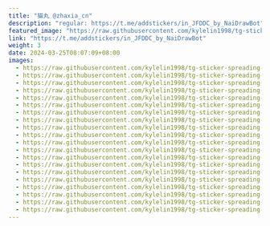 ```yaml
---
title: "猫丸 @zhaxia_cn"
description: "regular: https://t.me/addstickers/in_JFDDC_by_NaiDrawBot"
featured_image: "https://raw.githubusercontent.com/kylelin1998/tg-sticker-spreading-worldwide-images/main/img/64197a27-1aca-4298-b424-6ecd68936f10.jpg"
link: "https://t.me/addstickers/in_JFDDC_by_NaiDrawBot"
weight: 3
date: 2024-03-25T08:07:09+08:00
images:
  - https://raw.githubusercontent.com/kylelin1998/tg-sticker-spreading-worldwide-images/main/img/64197a27-1aca-4298-b424-6ecd68936f10.jpg
  - https://raw.githubusercontent.com/kylelin1998/tg-sticker-spreading-worldwide-images/main/img/b845ecc3-554b-4d5c-b140-0ed3e8685536.jpg
  - https://raw.githubusercontent.com/kylelin1998/tg-sticker-spreading-worldwide-images/main/img/2407e9ed-bc97-43d0-9d0f-2bb0ea795d79.jpg
  - https://raw.githubusercontent.com/kylelin1998/tg-sticker-spreading-worldwide-images/main/img/36e3256a-d928-47ef-8f3b-9ee71911fc73.jpg
  - https://raw.githubusercontent.com/kylelin1998/tg-sticker-spreading-worldwide-images/main/img/3eda12bb-43d7-48d3-80fb-d49024dc2671.jpg
  - https://raw.githubusercontent.com/kylelin1998/tg-sticker-spreading-worldwide-images/main/img/53f07023-9bd8-415f-a3ee-7926e9013cc2.jpg
  - https://raw.githubusercontent.com/kylelin1998/tg-sticker-spreading-worldwide-images/main/img/494c9901-7141-4db4-91dd-e3f922b463ff.jpg
  - https://raw.githubusercontent.com/kylelin1998/tg-sticker-spreading-worldwide-images/main/img/831f8c19-b15a-4cef-be21-e088b50e5c7d.jpg
  - https://raw.githubusercontent.com/kylelin1998/tg-sticker-spreading-worldwide-images/main/img/6d0aa434-433d-44d1-b600-e29ebe20d920.jpg
  - https://raw.githubusercontent.com/kylelin1998/tg-sticker-spreading-worldwide-images/main/img/844f39aa-989e-45b7-a6d7-bbc3aa4e735b.jpg
  - https://raw.githubusercontent.com/kylelin1998/tg-sticker-spreading-worldwide-images/main/img/33e0bb04-4606-46c5-851c-7a2731c2bdfc.jpg
  - https://raw.githubusercontent.com/kylelin1998/tg-sticker-spreading-worldwide-images/main/img/f3dccaff-eb44-4b82-a96d-d748e0ee9e24.jpg
  - https://raw.githubusercontent.com/kylelin1998/tg-sticker-spreading-worldwide-images/main/img/2733d3a6-740c-4ad3-894a-4ac18e427ff7.jpg
  - https://raw.githubusercontent.com/kylelin1998/tg-sticker-spreading-worldwide-images/main/img/416cee92-7e17-404e-b703-4d156e04e2c6.jpg
  - https://raw.githubusercontent.com/kylelin1998/tg-sticker-spreading-worldwide-images/main/img/fcf9fb11-24c1-4714-87eb-4cbf78077b7d.jpg
  - https://raw.githubusercontent.com/kylelin1998/tg-sticker-spreading-worldwide-images/main/img/1511f5a4-999e-42c8-aa8c-8c065cfb079b.jpg
  - https://raw.githubusercontent.com/kylelin1998/tg-sticker-spreading-worldwide-images/main/img/0ee90b32-8f1d-4689-9727-5a8a5d86400a.jpg
  - https://raw.githubusercontent.com/kylelin1998/tg-sticker-spreading-worldwide-images/main/img/7e17cc97-3dd5-4fcc-aaa6-94bb344c904d.jpg
  - https://raw.githubusercontent.com/kylelin1998/tg-sticker-spreading-worldwide-images/main/img/4f20126d-de99-4ea8-ab25-c3438817ee1d.jpg
  - https://raw.githubusercontent.com/kylelin1998/tg-sticker-spreading-worldwide-images/main/img/3312f4ca-2550-4f38-bdd4-b506d22ead83.jpg
---
```

